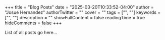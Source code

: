 +++
title = "Blog Posts"
date = "2025-03-20T10:33:52-04:00"
author = "Josue Hernandez"
authorTwitter = ""
cover = ""
tags = ["", ""]
keywords = ["", ""]
description = ""
showFullContent = false
readingTime = true
hideComments = false
+++

List of all posts go here...